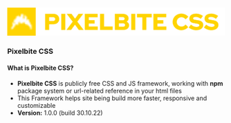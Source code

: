 ![img](https://raw.githubusercontent.com/Pixelbite-CSS/.github/main/banner-yellow.png)
### Pixelbite CSS
#### What is Pixelbite CSS?
- **Pixelbite CSS** is publicly free CSS and JS framework, working with **npm** package system or url-related reference in your html files
- This Framework helps site being build more faster, responsive and customizable
- **Version:** 1.0.0 (build 30.10.22)